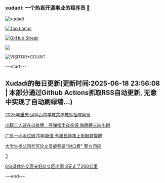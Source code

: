 ### xudadi: 一个热衷开源事业的程序员 👋

![xudadi](https://github-readme-stats-git-masterorgs-github-readme-stats-team.vercel.app/api?username=xudadi)

[![Top Langs](https://github-readme-stats.vercel.app/api/top-langs/?username=xudadi)](https://github.com/anuraghazra/github-readme-stats)

[![GitHub Streak](https://streak-stats.demolab.com?user=xudadi&locale=zh_Hans)](https://git.io/streak-stats)

![](https://raw.githubusercontent.com/xudadi/xudadi/main/assets/github-contribution-grid-snake.svg)

![VISITOR+COUNT](https://komarev.com/ghpvc/?username=xudadi&label=VISITOR+COUNT)


---start---

## Xudadi的每日更新(更新时间:2025-06-18 23:56:08 | 本部分通过Github Actions抓取RSS自动更新, 无意中实现了自动刷绿墙...)

[2025年重庆·凤鸣山中学教共体教师招聘简章](https://www.gongkaoleida.com/article/2460146)

[川籍工人谈在以处境：导弹常半夜突袭 每晚睡三四小时](https://m.163.com/news/article/K2BP265T0514D3UH.html)

[广东一地水位破70年极值 有居民连夜上街敲锣提醒](https://m.163.com/news/article/K2BP09S2051492T3.html)

[大学生找公司代写论文反被索要"封口费" 警方回应](https://m.163.com/news/article/K2BMHL4D053469M5.html)

[3](https://m.163.com/touch/news/sub/domestic)

[6旬退休外交官夫妇徒步回老家 8天走了200公里](https://m.163.com/news/article/K2BLFSOK051492T3.html)

---end---

